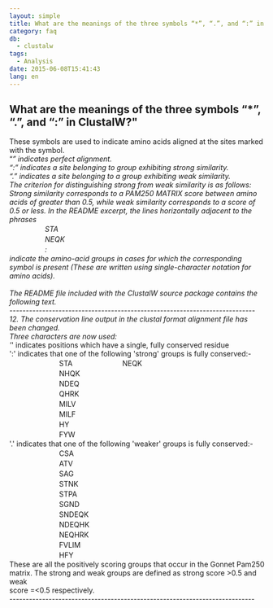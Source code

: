 ```yaml
---
layout: simple
title: What are the meanings of the three symbols “*”, “.”, and “:” in ClustalW?
category: faq
db:
  - clustalw
tags: 
  - Analysis
date: 2015-06-08T15:41:43
lang: en
---
```


## What are the meanings of the three symbols “*”, “.”, and “:” in ClustalW?"

These symbols are used to indicate amino acids aligned at the sites marked with the symbol. <br>“*” indicates perfect alignment. <br>“:” indicates a site belonging to group exhibiting strong similarity. <br>“.” indicates a site belonging to a group exhibiting weak similarity. <br>The criterion for distinguishing strong from weak similarity is as follows: Strong similarity corresponds to a PAM250 MATRIX score between amino acids of greater than 0.5, while weak similarity corresponds to a score of 0.5 or less. In the README excerpt, the lines horizontally adjacent to the phrases <br>　　　　　STA <br>　　　　　NEQK <br>　　　　　: <br>indicate the amino-acid groups in cases for which the corresponding symbol is present (These are written using single-character notation for amino acids). <br> <br>The README file included with the ClustalW source package contains the following text. <br> --------------------------------------------------------------------------- <br>12. The conservation line output in the clustal format alignment file has been changed. <br>Three characters are now used: <br>'*' indicates positions which have a single, fully conserved residue <br>':' indicates that one of the following 'strong' groups is fully conserved:- <br>　　　　　　　STA　　　　　　　NEQK <br>　　　　　　　NHQK <br>　　　　　　　NDEQ <br>　　　　　　　QHRK <br>　　　　　　　MILV <br>　　　　　　　MILF <br>　　　　　　　HY <br>　　　　　　　FYW <br>'.' indicates that one of the following 'weaker' groups is fully conserved:- <br>　　　　　　　CSA <br>　　　　　　　ATV <br>　　　　　　　SAG <br>　　　　　　　STNK <br>　　　　　　　STPA <br>　　　　　　　SGND <br>　　　　　　　SNDEQK <br>　　　　　　　NDEQHK <br>　　　　　　　NEQHRK <br>　　　　　　　FVLIM <br>　　　　　　　HFY <br>These are all the positively scoring groups that occur in the Gonnet Pam250 <br>matrix. The strong and weak groups are defined as strong score &gt;0.5 and weak <br>score =&lt;0.5 respectively. <br>---------------------------------------------------------------------------